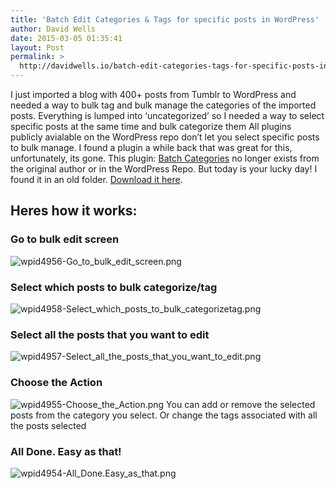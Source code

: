 ```yaml
---
title: 'Batch Edit Categories & Tags for specific posts in WordPress'
author: David Wells
date: 2015-03-05 01:35:41
layout: Post
permalink: >
  http://davidwells.io/batch-edit-categories-tags-for-specific-posts-in-wordpress/
---
```


I just imported a blog with 400+ posts from Tumblr to WordPress and needed a way to bulk tag and bulk manage the categories of the imported posts. Everything is lumped into ‘uncategorized’ so I needed a way to select specific posts at the same time and bulk categorize them All plugins publicly avialable on the WordPress repo don’t let you select specific posts to bulk manage. I found a plugin a while back that was great for this, unfortunately, its gone. This plugin: [Batch Categories](https://web.archive.org/web/20130730063036/http://robm.me.uk/2006/12/13/batch-categories) no longer exists from the original author or in the WordPress Repo. But today is your lucky day! I found it in an old folder. [Download it here](http://davidwells.tv/wp-content/uploads/dl/batch-categories.zip).

## Heres how it works:

### Go to bulk edit screen

![wpid4956-Go_to_bulk_edit_screen.png](https://s3-us-west-2.amazonaws.com/assets.davidwells.io/legacy/2015/03/wpid4956-Go_to_bulk_edit_screen.png)

### Select which posts to bulk categorize/tag

![wpid4958-Select_which_posts_to_bulk_categorizetag.png](https://s3-us-west-2.amazonaws.com/assets.davidwells.io/legacy/2015/03/wpid4958-Select_which_posts_to_bulk_categorizetag.png)

### Select all the posts that you want to edit

![wpid4957-Select_all_the_posts_that_you_want_to_edit.png](https://s3-us-west-2.amazonaws.com/assets.davidwells.io/legacy/2015/03/wpid4957-Select_all_the_posts_that_you_want_to_edit.png)

### Choose the Action

![wpid4955-Choose_the_Action.png](https://s3-us-west-2.amazonaws.com/assets.davidwells.io/legacy/2015/03/wpid4955-Choose_the_Action.png) You can add or remove the selected posts from the category you select. Or change the tags associated with all the posts selected

### All Done. Easy as that!

![wpid4954-All_Done._Easy_as_that_.png](https://s3-us-west-2.amazonaws.com/assets.davidwells.io/legacy/2015/03/wpid4954-All_Done._Easy_as_that_.png)
